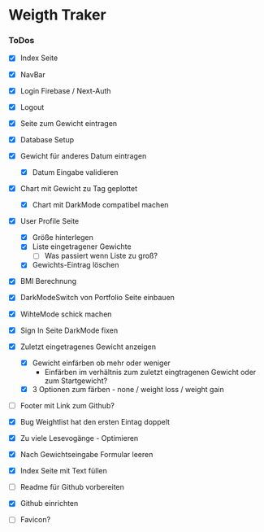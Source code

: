 # Weigth Traker


### ToDos
- [x] Index Seite
- [x] NavBar
- [x] Login Firebase / Next-Auth
- [x] Logout
- [x] Seite zum Gewicht eintragen
- [x] Database Setup
- [x] Gewicht für anderes Datum eintragen
  - [x] Datum Eingabe validieren
- [x] Chart mit Gewicht zu Tag geplottet
  - [x] Chart mit DarkMode compatibel machen
- [x] User Profile Seite
  - [x] Größe hinterlegen
  - [x] Liste eingetragener Gewichte
    - [ ] Was passiert wenn Liste zu groß?
  - [x] Gewichts-Eintrag löschen
- [x] BMI Berechnung
- [x] DarkModeSwitch von Portfolio Seite einbauen
- [x] WihteMode schick machen
- [x] Sign In Seite DarkMode fixen
- [x] Zuletzt eingetragenes Gewicht anzeigen
  - [x] Gewicht einfärben ob mehr oder weniger
    - Einfärben im verhältnis zum zuletzt eingtragenen Gewicht oder zum Startgewicht?
  - [x] 3 Optionen zum färben - none / weight loss / weight gain
- [ ] Footer mit Link zum Github?
- [x] Bug Weightlist hat den ersten Eintag doppelt
- [x] Zu viele Lesevogänge - Optimieren
- [x] Nach Gewichtseingabe Formular leeren
- [x] Index Seite mit Text füllen
- [ ] Readme für Github vorbereiten
- [x] Github einrichten
- [ ] Favicon?

